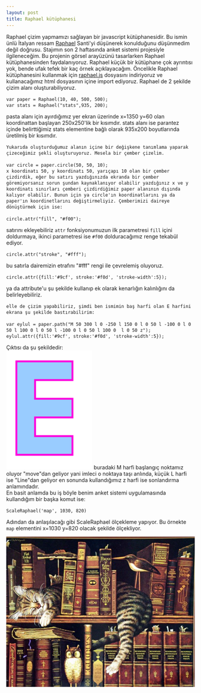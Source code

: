 ```yaml
---
layout: post
title: Raphael kütüphanesi
---
```

   Raphael çizim yapmamızı sağlayan bir javascript kütüphanesidir. Bu ismin ünlü İtalyan ressam [Raphael](http://tr.wikipedia.org/wiki/Raffaello_Santi) Santi'yi düşünerek konulduğunu düşünmedim değil doğrusu.
   Stajımın son 2 haftasında anket sistemi projesiyle ilgileneceğim. Bu projenin görsel arayüzünü tasarlarken Raphael kütüphanesinden faydalanıyoruz. Raphael küçük bir kütüphane çok ayrıntısı yok, bende ufak tefek bir kaç örnek açıklayacağım. Öncelikle Raphael kütüphanesini kullanmak için [raphael.js](https://raw.github.com/DmitryBaranovskiy/raphael/master/raphael.js) dosyasını indiriyoruz ve kullanacağımız html dosyasının içine import ediyoruz.
   Raphael de 2 şekilde çizim alanı oluşturabiliyoruz.  

	var paper = Raphael(10, 40, 500, 500);  
	var stats = Raphael("stats",935, 200);  

   pasta alanı için ayırdığımız yer ekran üzerinde x=1350 y=60 olan koordinattan başlayan 250x250'lik bir kısımdır. stats alanı ise parantez içinde belirttiğimiz stats elementine bağlı olarak 935x200 boyutlarında üretilmiş bir kısımdır.  

	Yukarıda oluşturduğumuz alanın içine bir değişkene tanımlama yaparak çizeceğimiz şekli oluşturuyoruz. Mesela bir çember çizelim.  

	var circle = paper.circle(50, 50, 10);  
    x koordinatı 50, y koordinatı 50, yarıçapı 10 olan bir çember çizdirdik, eğer bu satırı yazdığınızda ekranda bir çember göremiyorsanız sorun şundan kaynaklanıyor olabilir yazdığınız x ve y koordinatı sınırları çemberi çizdirdiğimiz paper alanının dışında kalıyor olabilir. Bunun için ya circle'ın koordinatlarını ya da paper'ın koordinetlarını değiştirmeliyiz. Çemberimizi daireye dönüştürmek için ise:  

	circle.attr("fill", "#f00");  
satırını ekleyebiliriz `attr` fonksiyonumuzun ilk parametresi `fill` içini doldurmaya, ikinci parametresi ise `#f00` dolduracağımız renge tekabül ediyor.  

	circle.attr("stroke", "#fff");
bu satırla dairemizin etrafını "#fff" rengi ile çevrelemiş oluyoruz.  

	circle.attr({fill:'#9cf', stroke:'#f0d', 'stroke-width':5});
ya da attribute'u şu şekilde kullanıp ek olarak kenarlığın kalınlığını da belirleyebiliriz.  

	elle de çizim yapabiliriz, şimdi ben ismimin baş harfi olan E harfini ekrana şu şekilde bastırabilirim:  

	var eylul = paper.path("M 50 300 l 0 -250 l 150 0 l 0 50 l -100 0 l 0 50 l 100 0 l 0 50 l -100 0 l 0 50 l 100 0  l 0 50 z");
	eylul.attr({fill:'#9cf', stroke:'#f0d', 'stroke-width':5});  
Çıktısı da şu şekildedir:  
![e](https://github.com/Seylul/seylul.github.com/raw/master/chrome/e.png)
buradaki M harfi başlangıç noktamız oluyor "move"dan geliyor yani imleci o noktaya taşı anlında, küçük L harfi ise "Line"dan geliyor en sonunda kullandığımız z harfi ise sonlandırma anlamındadır.  
En basit anlamda bu iş böyle benim anket sistemi uygulamasında kullandığım bir başka komut ise:  

	ScaleRaphael('map', 1030, 820)  
Adından da anlaşılacağı gibi ScaleRaphael ölçekleme yapıyor. Bu örnekte `map` elementini x=1030 y=820 olacak şekilde ölçekliyor.  

	

![library](https://github.com/Seylul/seylul.github.com/raw/master/chrome/books.png)  
